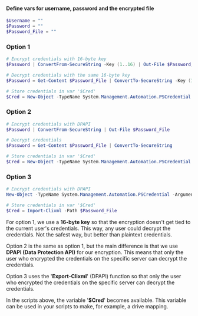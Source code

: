 #### Define vars for username, password and the encrypted file

```powershell
$Username = ""
$Password = ""
$Password_File = ""
```

### Option 1

```powershell
# Encrypt credentials with 16-byte key
$Password | ConvertFrom-SecureString -Key (1..16) | Out-File $Password_File

# Decrypt credentials with the same 16-byte key
$Password = Get-Content $Password_File | ConvertTo-SecureString -Key (1..16)

# Store credentials in var '$Cred'
$Cred = New-Object -TypeName System.Management.Automation.PSCredential -ArgumentList $Username, $Password
```

### Option 2

```powershell
# Encrypt credentials with DPAPI
$Password | ConvertFrom-SecureString | Out-File $Password_File

# Decrypt credentials
$Password = Get-Content $Password_File | ConvertTo-SecureString

# Store credentials in var '$Cred'
$Cred = New-Object -TypeName System.Management.Automation.PSCredential -ArgumentList $Username, $Password
```

### Option 3

```powershell
# Encrypt credentials with DPAPI
New-Object -TypeName System.Management.Automation.PSCredential -ArgumentList $Username, $Password | Export-Clixml -Path $Password_File

# Store credentials in var '$Cred'
$Cred = Import-Clixml -Path $Password_File
```

For option 1, we use a **16-byte key** so that the encryption doesn't get tied to the current user's credentials. This way, any user could decrypt the credentials. Not the safest way, but better than plaintext credentials.

Option 2 is the same as option 1, but the main difference is that we use **DPAPI (Data Protection API)** for our encryption. This means that only the user who encrypted the credentials on the specific server can decrypt the credentials.

Option 3 uses the '**Export-Clixml**' (DPAPI) function so that only the user who encrypted the credentials on the specific server can decrypt the credentials.

In the scripts above, the variable '**$Cred**' becomes available. This variable can be used in your scripts to make, for example, a drive mapping.